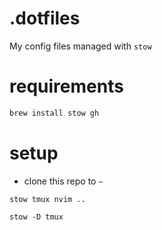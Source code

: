 
# .dotfiles

My config files managed with `stow`

# requirements
```sh
brew install stow gh
```

# setup

- clone this repo to `~`

```
stow tmux nvim ..
```

```
stow -D tmux
```
